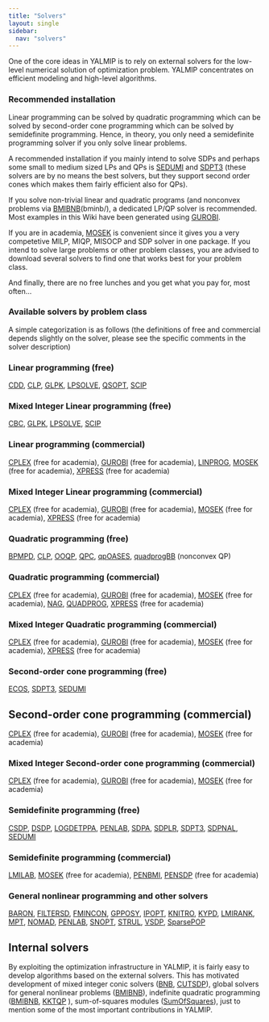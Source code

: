 ```yaml
---
title: "Solvers"
layout: single
sidebar:
  nav: "solvers"
---
```


One of the core ideas in YALMIP is to rely on external solvers for the low-level numerical solution of optimization problem. YALMIP concentrates on efficient modeling and high-level algorithms.

### Recommended installation

Linear programming can be solved by quadratic programming which can be solved by second-order cone programming which can be solved by semidefinite programming. Hence, in theory, you only need a semidefinite programming solver if you only solve linear problems.

A recommended installation if you mainly intend to solve SDPs and perhaps some small to medium sized LPs and QPs is [SEDUMI](sedumi/) and [SDPT3](sdpt3/) (these solvers are by no means the best solvers, but they support second order cones which makes them fairly efficient also for QPs).

If you solve non-trivial linear and quadratic programs (and nonconvex problems via [BMIBNB](/)(bminb/), a dedicated LP/QP solver is recommended. Most examples in this Wiki have been generated using [GUROBI](gurobi/).

If you are in academia, [MOSEK](mosek/) is convenient since it gives you a very competetive MILP, MIQP, MISOCP and SDP solver in one package. 
If you intend to solve large problems or other problem classes, you are advised to download several solvers to find one that works best for your problem class.

And finally, there are no free lunches and you get what you pay for, most often...

### Available solvers by problem class

A simple categorization is as follows (the definitions of free and commercial depends slightly on the solver, please see the specific comments in the solver description)

### Linear programming (free)
[CDD](/), [CLP](/), [GLPK](/), [LPSOLVE](/), [QSOPT](/), [SCIP](/)

### Mixed Integer Linear programming (free)
[CBC](/), [GLPK](/), [LPSOLVE](/), [SCIP](/)

### Linear programming (commercial)
[CPLEX](cplex/) (free for academia), [GUROBI](gurobi/) (free for academia), [LINPROG](/), [MOSEK](mosek/) (free for academia), [XPRESS](/) (free for academia)

### Mixed Integer Linear programming (commercial)
[CPLEX](cplex/) (free for academia), [GUROBI](gurobi/) (free for academia), [MOSEK](mosek/) (free for academia), [XPRESS](/) (free for academia)

### Quadratic programming (free)
[BPMPD](/), [CLP](/), [OOQP](/), [QPC](/), [qpOASES](/), [quadprogBB](/) (nonconvex QP)

### Quadratic programming (commercial)
[CPLEX](cplex/) (free for academia), [GUROBI](gurobi/) (free for academia), [MOSEK](mosek/) (free for academia), [NAG](/), [QUADPROG](/), [XPRESS](/) (free for academia)

### Mixed Integer Quadratic programming (commercial)
[CPLEX](cplex/) (free for academia), [GUROBI](gurobi/) (free for academia), [MOSEK](mosek/) (free for academia), [XPRESS](/) (free for academia)

### Second-order cone programming (free)

[ECOS](/), [SDPT3](/), [SEDUMI](/)

## Second-order cone programming (commercial)

[CPLEX](cplex/) (free for academia), [GUROBI](gurobi/) (free for academia), [MOSEK](mosek/) (free for academia)

### Mixed Integer Second-order cone programming (commercial)

[CPLEX](cplex/) (free for academia), [GUROBI](gurobi/) (free for academia), [MOSEK](mosek/) (free for academia)

### Semidefinite programming (free)

[CSDP](/), [DSDP](/), [LOGDETPPA](/), [PENLAB](/), [SDPA](/), [SDPLR](/), [SDPT3](/), [SDPNAL](/), [SEDUMI](/)

### Semidefinite programming (commercial)

[LMILAB](/), [MOSEK](mosek/) (free for academia), [PENBMI](/), [PENSDP](/) (free for academia)

### General nonlinear programming and other solvers

[BARON](/), [FILTERSD](/), [FMINCON](/), [GPPOSY](/), [IPOPT](/), [KNITRO](/), [KYPD](/), [LMIRANK](/), [MPT](/), [NOMAD](/), [PENLAB](/), [SNOPT](/), [STRUL](/), [VSDP](/), [SparsePOP](/)

## Internal solvers

By exploiting the optimization infrastructure in YALMIP, it is fairly easy to develop algorithms based on the external solvers. This has motivated development of mixed integer conic solvers ([BNB](/), [CUTSDP](/)), global solvers for general nonlinear problems ([BMIBNB](/)), indefinite quadratic programming ([BMIBNB](/), [KKTQP](/) ), sum-of-squares modules ([SumOfSquares](/)), just to mention some of the most important contributions in YALMIP.
